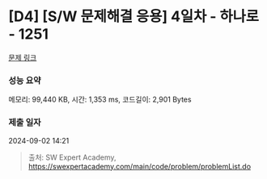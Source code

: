 # [D4] [S/W 문제해결 응용] 4일차 - 하나로 - 1251 

[문제 링크](https://swexpertacademy.com/main/code/problem/problemDetail.do?contestProbId=AV15StKqAQkCFAYD) 

### 성능 요약

메모리: 99,440 KB, 시간: 1,353 ms, 코드길이: 2,901 Bytes

### 제출 일자

2024-09-02 14:21



> 출처: SW Expert Academy, https://swexpertacademy.com/main/code/problem/problemList.do